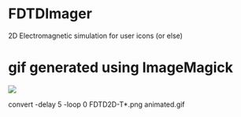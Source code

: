 # FDTDImager
2D Electromagnetic simulation for user icons (or else)

# gif generated using ImageMagick

![](https://www.dropbox.com/s/sbz3tpjjhpanpbq/animated.gif?raw=1)

convert -delay 5 -loop 0 FDTD2D-T*.png animated.gif
